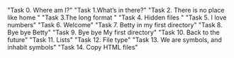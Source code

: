  "Task 0. Where am I?"
 "Task 1.What’s in there?"
 "Task 2. There is no place like home "
 "Task 3.The long format "
 "Task 4. Hidden files "
 "Task 5. I love numbers"
 "Task 6. Welcome"
 "Task 7. Betty in my first directory"
 "Task 8. Bye bye Betty"
 "Task 9. Bye bye My first directory"
 "Task 10. Back to the future"
 "Task 11. Lists"
 "Task 12. File type"
 "Task 13. We are symbols, and inhabit symbols"
 "Task 14. Copy HTML files"
